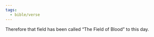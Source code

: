 ```yaml
---
tags:
  - bible/verse
---
```

Therefore that field has been called “The Field of Blood” to this day.